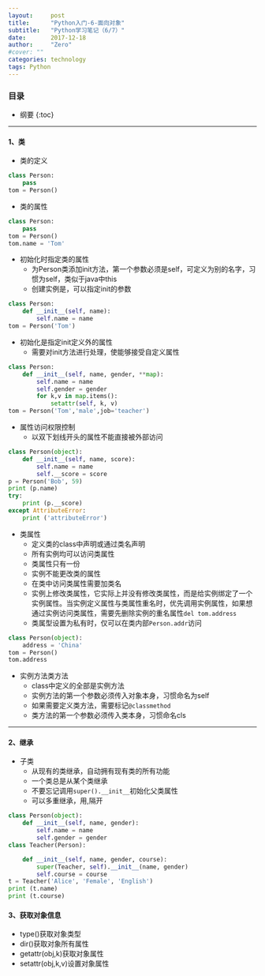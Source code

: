 ```yaml
---
layout:     post
title:      "Python入门-6-面向对象"
subtitle:   "Python学习笔记（6/7）"
date:       2017-12-18
author:     "Zero"
#cover: ""
categories: technology
tags: Python
---
```


### 目录

* 纲要
{:toc}

---

#### 1、类

- 类的定义

```python
class Person:
    pass
tom = Person()
```

- 类的属性

```python
class Person:
    pass
tom = Person()
tom.name = 'Tom'
```

- 初始化时指定类的属性
    - 为Person类添加init方法，第一个参数必须是self，可定义为别的名字，习惯为self，类似于java中this
    - 创建实例是，可以指定init的参数

```python
class Person:
    def __init__(self, name):
        self.name = name
tom = Person('Tom')
```

- 初始化是指定init定义外的属性
    - 需要对init方法进行处理，使能够接受自定义属性

```python
class Person:
    def __init__(self, name, gender, **map):
        self.name = name
        self.gender = gender
        for k,v in map.items():
            setattr(self, k, v)
tom = Person('Tom','male',job='teacher')
```

- 属性访问权限控制
    - 以双下划线开头的属性不能直接被外部访问

```python
class Person(object):
    def __init__(self, name, score):
        self.name = name
        self.__score = score
p = Person('Bob', 59)
print (p.name)
try:
    print (p.__score)
except AttributeError:
    print ('attributeError')
```

- 类属性
    - 定义类的class中声明或通过类名声明
    - 所有实例均可以访问类属性
    - 类属性只有一份
    - 实例不能更改类的属性
    - 在类中访问类属性需要加类名
    - 实例上修改类属性，它实际上并没有修改类属性，而是给实例绑定了一个实例属性。当实例定义属性与类属性重名时，优先调用实例属性，如果想通过实例访问类属性，需要先删除实例的重名属性`del tom.address`
    - 类属型设置为私有时，仅可以在类内部`Person.addr`访问

```python
class Person(object):
    address = 'China'
tom = Person()
tom.address
```

- 实例方法类方法
    - class中定义的全部是实例方法
    - 实例方法的第一个参数必须传入对象本身，习惯命名为self
    - 如果需要定义类方法，需要标记`@classmethod`
    - 类方法的第一个参数必须传入类本身，习惯命名cls

---

#### 2、继承

- 子类
    - 从现有的类继承，自动拥有现有类的所有功能
    - 一个类总是从某个类继承
    - 不要忘记调用`super().__init__`初始化父类属性
    - 可以多重继承，用,隔开

```python
class Person(object):
    def __init__(self, name, gender):
        self.name = name
        self.gender = gender
class Teacher(Person):

    def __init__(self, name, gender, course):
        super(Teacher, self).__init__(name, gender)
        self.course = course
t = Teacher('Alice', 'Female', 'English')
print (t.name)
print (t.course)
```

#### 3、获取对象信息

- type()获取对象类型
- dir()获取对象所有属性
- getattr(obj,k)获取对象属性
- setattr(obj,k,v)设置对象属性
